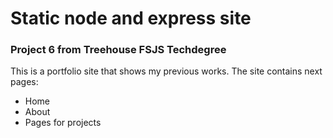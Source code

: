 # Static node and express site
### Project 6 from Treehouse FSJS Techdegree

This is a portfolio site that shows my previous works. The site contains next pages:
* Home
* About
* Pages for projects

